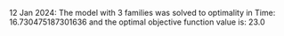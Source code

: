 12 Jan 2024: The model with 3 families was solved to optimality in  Time: 16.730475187301636 and the optimal objective function value is: 23.0
